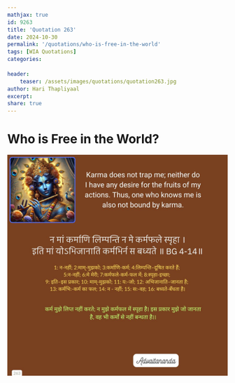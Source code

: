 ```yaml
---
mathjax: true
id: 9263
title: 'Quotation 263'
date: 2024-10-30
permalink: '/quotations/who-is-free-in-the-world'
tags: [WIA Quotations] 
categories: 

header:
    teaser: /assets/images/quotations/quotation263.jpg
author: Hari Thapliyaal 
excerpt:
share: true 
---
```


# Who is Free in the World?

![Who is Free in the World?](/assets/images/quotations/quotation263.jpg)
